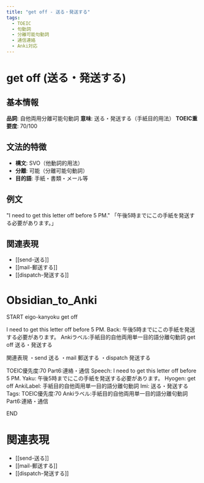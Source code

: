 ```yaml
---
title: "get off - 送る・発送する"
tags:
  - TOEIC
  - 句動詞
  - 分離可能句動詞
  - 通信連絡
  - Anki対応
---
```


# get off (送る・発送する)

## 基本情報
**品詞**: 自他両用分離可能句動詞
**意味**: 送る・発送する（手紙目的用法）
**TOEIC重要度**: 70/100

## 文法的特徴
- **構文**: SVO（他動詞的用法）
- **分離**: 可能（分離可能句動詞）
- **目的語**: 手紙・書類・メール等

## 例文
"I need to get this letter off before 5 PM."
「午後5時までにこの手紙を発送する必要があります。」

## 関連表現
- [[send-送る]]
- [[mail-郵送する]]
- [[dispatch-発送する]]

# Obsidian_to_Anki
START
eigo-kanyoku
get off

I need to get this letter off before 5 PM.
Back: 
午後5時までにこの手紙を発送する必要があります。
Ankiラベル:手紙目的自他両用単一目的語分離句動詞
get off
送る・発送する

関連表現
・send 送る
・mail 郵送する
・dispatch 発送する

TOEIC優先度:70
Part6:連絡・通信
Speech: I need to get this letter off before 5 PM.
Yaku: 午後5時までにこの手紙を発送する必要があります。
Hyogen: get off
AnkiLabel: 手紙目的自他両用単一目的語分離句動詞
Imi: 送る・発送する
Tags: TOEIC優先度:70 Ankiラベル:手紙目的自他両用単一目的語分離句動詞 Part6:連絡・通信
<!--ID: 1752942088184-->
END

# 関連表現
- [[send-送る]]
- [[mail-郵送する]]
- [[dispatch-発送する]] 